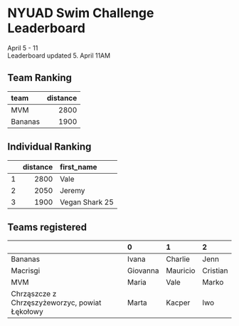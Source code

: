 # NYUAD Swim Challenge Leaderboard
April 5 - 11  
Leaderboard updated 5. April 11AM

## Team Ranking

| team    |   distance |
|:--------|-----------:|
| MVM     |       2800 |
| Bananas |       1900 |


## Individual Ranking

|    |   distance | first_name     |
|---:|-----------:|:---------------|
|  1 |       2800 | Vale           |
|  2 |       2050 | Jeremy         |
|  3 |       1900 | Vegan Shark 25 |


## Teams registered

|                                                | 0        | 1        | 2        |
|:-----------------------------------------------|:---------|:---------|:---------|
| Bananas                                        | Ivana    | Charlie  | Jenn     |
| Macrisgi                                       | Giovanna | Mauricio | Cristian |
| MVM                                            | Maria    | Vale     | Marko    |
| Chrząszcze z Chrzęszyżeworzyc, powiat Łękołowy | Marta    | Kacper   | Iwo      |


